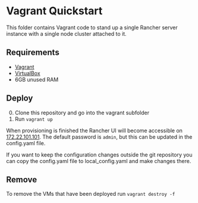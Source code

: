 # Vagrant Quickstart

This folder contains Vagrant code to stand up a single Rancher server instance with a single node cluster attached to it.

## Requirements

- [Vagrant](https://www.vagrantup.com)
- [VirtualBox](https://www.virtualbox.org)
- 6GB unused RAM

## Deploy

0. Clone this repository and go into the vagrant subfolder
0. Run `vagrant up`

When provisioning is finished the Rancher UI will become accessible on [172.22.101.101](http://172.22.101.101).
The default password is `admin`, but this can be updated in the config.yaml file.

If you want to keep the configuration changes outside the git repository you can copy the config.yaml file to local_config.yaml and make changes there.

## Remove

To remove the VMs that have been deployed run `vagrant destroy -f`
